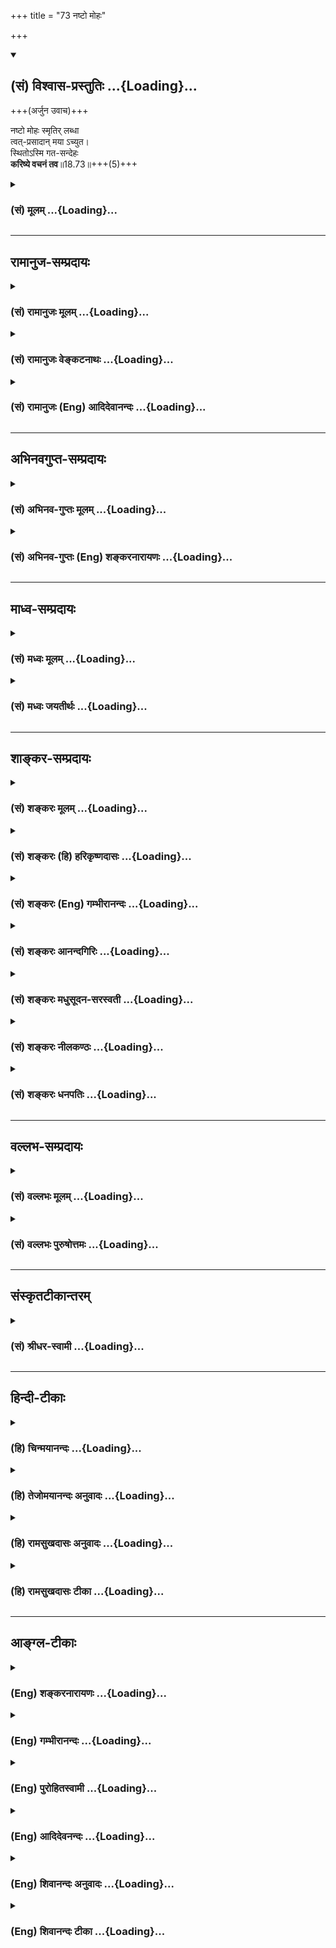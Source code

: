 +++
title = "73 नष्टो मोहः"

+++
<div class="js_include" newlevelforh1="2" title="(सं) विश्वास-प्रस्तुतिः" unfilled url="/mahAbhAratam/vyAsaH/shlokashaH/06-bhIShma-parva/03-bhagavad-gItA-parva/saMskRtam/vishvAsa-prastutiH/18_moxa-saMnyAsa-yogaH/73_naShTo_mohaH.md">
<details open><summary><h2>(सं) विश्वास-प्रस्तुतिः ...{Loading}...</h2></summary>

+++(अर्जुन उवाच)+++

नष्टो मोहः स्मृतिर् लब्धा  
त्वत्-प्रसादान् मया ऽच्युत।  
स्थितोऽस्मि गत-सन्देहः  
**करिष्ये वचनं तव**॥18.73॥+++(5)+++
</details>
</div>
<div class="js_include collapsed" newlevelforh1="3" title="(सं) मूलम्" unfilled url="/mahAbhAratam/vyAsaH/shlokashaH/06-bhIShma-parva/03-bhagavad-gItA-parva/saMskRtam/mUlam/18_moxa-saMnyAsa-yogaH/73_naShTo_mohaH.md">
<details><summary><h3>(सं) मूलम् ...{Loading}...</h3></summary>

अर्जुन उवाच  
नष्टो मोहः स्मृतिर्लब्धा त्वत्प्रसादान्मयाच्युत।  
स्थितोऽस्मि गतसन्देहः करिष्ये वचनं तव।।18.73।।
</details>
</div>


_________________
## रामानुज-सम्प्रदायः
<div class="js_include collapsed" newlevelforh1="3" title="(सं) रामानुजः मूलम्" unfilled url="/mahAbhAratam/vyAsaH/shlokashaH/06-bhIShma-parva/03-bhagavad-gItA-parva/saMskRtam/rAmAnujaH/mUlam/18_moxa-saMnyAsa-yogaH/73_naShTo_mohaH.md">
<details><summary><h3>(सं) रामानुजः मूलम् ...{Loading}...</h3></summary>

।।18.73।। अर्जुन उवाच -- **मोहः** विपरीतज्ञान **त्वत्प्रसादात्** मम तद्
विनष्टम्। **स्मृतिः** यथावस्थिततत्त्वज्ञानं त्वत्प्रसादाद् एव तत् च
लब्धम्। अनात्मनि प्रकृतौ आत्माभिमानरूपो मोहः; परमपुरुषशरीरतया तदात्मकस्य
कृत्स्नस्य चिदचिद्वस्तुनः अतदात्माभिमानरूपः च; नित्यनैमित्तिकरूपस्य
कर्मणः परमपुरुषाराधनतया तत्प्राप्त्युपायभूतस्य बन्धत्वबुद्धिरूपः च;
सर्वो विनष्टः। आत्मनः
प्रकृतिविलक्षणत्वतत्स्वभावरहितताज्ञातृत्वैकस्वभावतापरमपुरुषशेषतातन्नियाम्यत्वैकस्वरूपताज्ञानम्;
भगवतो
निखिलजगदुत्पत्तिस्थितिप्रलयलीलाशेषदोषप्रत्यनीककल्याणैकस्वरूपस्वाभाविकानवधिकातिशयज्ञानबलैश्वर्यवीर्यशक्तितेजः
प्रभृतिसमस्तकल्याणगुणगणमहार्णवपरब्रह्मशब्दाभिधेयपरमपुरुषयाथात्म्यविज्ञानं
च; एवंरूपं
परावरतत्त्वयाथात्म्यविज्ञानतदभ्यासपूर्वकाहरहरुपचीयमानपरमपुरुषप्रीत्यैकफलनित्यनैमित्तिककर्मनिषिद्धपरिहारशमदमाद्यात्मगुणनिर्वर्त्यभक्तिरूपतापन्नपरमपुरुषोपासनैकलभ्यो
वेदान्तवेद्यः परमपुरुषो वासुदेवः त्वम् इति ज्ञानं च लब्धम्। ततः च
बन्धुस्नेहकारुण्यप्रवृद्धविपरीतज्ञानमूलात् सर्वस्माद् अवसादाद् विमुक्तो
**गतसंदेहः** स्वस्थः **स्थितः अस्मि।** इदानीम् एव युद्धादिकर्तव्यताविषयं
**तव वचनं करिष्ये** यथोक्तं युद्धादिकं करिष्ये इत्यर्थः। धृतराष्ट्राय
स्वस्य पुत्राः पाण्डवाः च युद्धे किम् अकुर्वत इति पृच्छते -- संजय उवाच
--

</details>
</div>
<div class="js_include collapsed" newlevelforh1="3" title="(सं) रामानुजः वेङ्कटनाथः" unfilled url="/mahAbhAratam/vyAsaH/shlokashaH/06-bhIShma-parva/03-bhagavad-gItA-parva/saMskRtam/rAmAnujaH/venkaTanAthaH/18_moxa-saMnyAsa-yogaH/73_naShTo_mohaH.md">
<details><summary><h3>(सं) रामानुजः वेङ्कटनाथः ...{Loading}...</h3></summary>

  
  
।।18.73।। अथ कृतज्ञतांशं व्यञ्जयन्नर्जुनः श्रुतफलसिद्ध्या प्रतिवक्तिनष्टो
मोहः इति। अर्जुनेनास्यार्थस्येतःपूर्वमनवगमाद्वाक्येन प्रथमं
स्मृतेरनुदयात्तन्मूलभूतशब्दजन्योऽनुभव इह स्मृतिशब्देन लक्ष्यत इत्याह --
स्मृतिर्यथावस्थिततत्त्वज्ञानमिति। स नो देवः शुभया स्मृत्या संयुनक्तु
इत्यस्य मन्त्रस्यस नो बुद्ध्या शुभया संयुनक्ति(क्तु) \[श्वे.उ.3।4\] इति
शाखान्तरे पाठदर्शनात्स्मृतिबुद्धिशब्दावदूरविप्रकर्षेणेकार्थौ युक्ताविति
भावः। निवर्त्यमोहस्वरूपं चोपदेशस्यामूलचूडपरामर्शेन व्यनक्ति --
अनात्मनीत्यादिना। प्रकृतिविलक्षणत्वं स्वप्रकाशत्वादिभिः
विकाराद्यभावात्तत्स्वभावरहितता। स्वस्थः प्रकृतिस्थ इत्यर्थः। उपदेशवचनस्य
स्वरूपेणाननुष्ठेयत्वात्तेन तत्प्रतिपाद्यं लक्ष्यत इत्याह -- यथोक्तं
युद्धादिकमिति।  
  
एवं चाभिप्रायः -- आदिशब्देन भक्तियोगपर्यन्तग्रहणम्। अननुष्ठानं तु
स्मृतिभ्रंशादिति हि वक्ष्यति -- यत्तु तद्भवता (यत्तद्भगवता) प्रोक्तं
पुरा केशव सौहृदात्। तत्सर्वं पुरुषव्याघ्र भ्रष्टं मे नष्टचेतसः
\[अ.गी.1।6\] इति। प्रतिवक्ष्यति च भगवान् -- श्रावितस्त्वं मया गुह्यं
ज्ञापितश्च सनातनम्। धर्मं स्वरूपिणं पार्थ सर्वलोकांश्च शाश्वतान्।
अबुद्ध्या माग्रहीर्यत्त्वं तन्मे सुमहदप्रियम् \[अ.गी.1।910\]स हि धर्मः
सुपर्याप्तो ब्रह्मणः परिवेदने \[अ.गी.1।12\] इति।  
  

</details>
</div>
<div class="js_include collapsed" newlevelforh1="3" title="(सं) रामानुजः (Eng) आदिदेवानन्दः" unfilled url="/mahAbhAratam/vyAsaH/shlokashaH/06-bhIShma-parva/03-bhagavad-gItA-parva/saMskRtam/rAmAnujaH/english/AdidevAnandaH/18_moxa-saMnyAsa-yogaH/73_naShTo_mohaH.md">
<details><summary><h3>(सं) रामानुजः (Eng) आदिदेवानन्दः ...{Loading}...</h3></summary>

18.73 Arjuna said 'Delusion' or misapprehension is perverted knowledge.
By Your grace it has been destroyed. 'Smrti' or memory is the knowledge of things as they really are. I have acired that. Misapprehension here is the misconception that the self is the Prakrti (body-mind) which is the non-self in reality. It consists in one not apprehending that all intelligent and non-intelligent entities, by reason of their forming the body of the Supreme Being, have Him as their Atman and are thus ensouled by Him. The misapprehension also consists in the lack of knowledge that actions, obligatory and occasional, do not cause bondage but actually form a means for the propitiation of the Supreme Being. All such misapprehensions are now destroyed. The various phases of knowledge that cleared the misunderstanding may be catalogued as follows: (1) The self is different from Prakrti and is therefore devoid of the alities of Prakrti. Its nature is that of the knower of Prakrti. (2) The self is a Sesa (sub-ordinate and servant) of the Supreme Person and is ruled by Him. The true knowledge about the Supreme Person is that He is what is signified by the expression Supreme Brahman. (3) He is the great ocean of all auspicious, excellent attributes such as knowledge, strength,
glory, valour, power, brilliance etc., which are unbounded and natural.
His essence consists solely of auspiciousness. He is antagonistic to all that is evil without exception. The origin, sustentation and dissolution
of the entire universe are His sport. (4) You (Sri Krsna) are Vasudeva,
the Supreme Person, known from the Vedanta, and who can be reached only
by worship, which has taken the form of Bhakti. (5) Bhakti can be
achieved by the control of the senses and the mind, the abandonment of
prohibited acts and the performance of occasional and obligatory acts as
solely intended for the goal of the satisfaction of the Supreme Person.
Bhakti has to be developed day after day through the regular practice of
the discriminatory knowledge of the higher and lower truths. All this
has been attained by me (Arjuna). Therefore I stand steadfast, freed
from the doubts and devoid of the depression rooted in perverted
knowledge nourished by compassion and love for relatives. Now I shall
fulfil Your words, concerned with fighting etc., which ought to be done
by me. I shall fight as instructed by You. Such is the meaning. Sanjaya
now relates to Dhrtarastra who had estioned him earlier as to what his
sons and the Pandavas were doing in the battle:

</details>
</div>


_________________
## अभिनवगुप्त-सम्प्रदायः
<div class="js_include collapsed" newlevelforh1="3" title="(सं) अभिनव-गुप्तः मूलम्" unfilled url="/mahAbhAratam/vyAsaH/shlokashaH/06-bhIShma-parva/03-bhagavad-gItA-parva/saMskRtam/abhinava-guptaH/mUlam/18_moxa-saMnyAsa-yogaH/73_naShTo_mohaH.md">
<details><summary><h3>(सं) अभिनव-गुप्तः मूलम् ...{Loading}...</h3></summary>

।।18.73।। नष्ट इति। नष्टो मोह इत्यादिना
युद्धप्रवृत्तिस्तावदर्जुनस्योत्पन्ना; न तु सम्यग्ब्रह्मवित्त्वं जातम्
इति सूचयन् भाविनोऽनुगीतार्थस्यावकाशं ददाति।

</details>
</div>
<div class="js_include collapsed" newlevelforh1="3" title="(सं) अभिनव-गुप्तः (Eng) शङ्करनारायणः" unfilled url="/mahAbhAratam/vyAsaH/shlokashaH/06-bhIShma-parva/03-bhagavad-gItA-parva/saMskRtam/abhinava-guptaH/english/shankaranArAyaNaH/18_moxa-saMnyAsa-yogaH/73_naShTo_mohaH.md">
<details><summary><h3>(सं) अभिनव-गुप्तः (Eng) शङ्करनारायणः ...{Loading}...</h3></summary>

18.73 Nastah etc. By the passage '\[My\] delusion is destroyed etc', it
is indicated that \[after hearing the Lord's instruction\], only an
inclination to fight has risen in Arjuna, but the perfect realisation of
the Brahman is not yet born in him. While indicating so, \[the sage
Vyasa\] provides a scope for the would-be subject matter for the
Anugita.

</details>
</div>


_________________
## माध्व-सम्प्रदायः
<div class="js_include collapsed" newlevelforh1="3" title="(सं) मध्वः मूलम्" unfilled url="/mahAbhAratam/vyAsaH/shlokashaH/06-bhIShma-parva/03-bhagavad-gItA-parva/saMskRtam/madhvaH/mUlam/18_moxa-saMnyAsa-yogaH/73_naShTo_mohaH.md">
<details><summary><h3>(सं) मध्वः मूलम् ...{Loading}...</h3></summary>

।।18.73।। Sri Madhvacharya did not comment on this sloka.,

</details>
</div>
<div class="js_include collapsed" newlevelforh1="3" title="(सं) मध्वः जयतीर्थः" unfilled url="/mahAbhAratam/vyAsaH/shlokashaH/06-bhIShma-parva/03-bhagavad-gItA-parva/saMskRtam/madhvaH/jayatIrthaH/18_moxa-saMnyAsa-yogaH/73_naShTo_mohaH.md">
<details><summary><h3>(सं) मध्वः जयतीर्थः ...{Loading}...</h3></summary>

।।18.73।। Sri Jayatirtha did not comment on this sloka.  
  

</details>
</div>


_________________
## शाङ्कर-सम्प्रदायः
<div class="js_include collapsed" newlevelforh1="3" title="(सं) शङ्करः मूलम्" unfilled url="/mahAbhAratam/vyAsaH/shlokashaH/06-bhIShma-parva/03-bhagavad-gItA-parva/saMskRtam/shankaraH/mUlam/18_moxa-saMnyAsa-yogaH/73_naShTo_mohaH.md">
<details><summary><h3>(सं) शङ्करः मूलम् ...{Loading}...</h3></summary>

।।18.73।। -- **नष्टः मोहः** अज्ञानजः समस्तसंसारानर्थहेतुः; सागर इव
दुरुत्तरः। **स्मृति**श्च आत्मतत्त्वविषया **लब्धा;** यस्याः लाभात्
सर्वहृदयग्रन्थीनां विप्रमोक्षः **त्वत्प्रसादात्** तव प्रसादात् **मया**
त्वत्प्रसादम् आश्रितेन **अच्युत।** अनेन मोहनाशप्रश्नप्रतिवचनेन
सर्वशास्त्रार्थज्ञानफलम् एतावदेवेति निश्चितं दर्शितं भवति; यतः ज्ञानात्
मोहनाशः आत्मस्मृतिलाभश्चेति। तथा च श्रुतौ अनात्मवित् शोचामि (छा0 उ₀
7।1।3) इति उपन्यस्य आत्मज्ञानेन सर्वग्रन्थीनां विप्रमोक्षः उक्तः भिद्यते
हृदयग्रन्थिः (मु0 उ₀ 2।2।8) तत्र को मोहः कः शोकः एकत्वमनुपश्यतः (ई0 उ₀
7) इति च मन्त्रवर्णः। अथ इदानीं त्वच्छासने **स्थितः अस्मि गतसंदेहः**
मुक्तसंशयः। **करिष्ये वचनं तव।** अहं त्वत्प्रसादात् कृतार्थः; न मे
कर्तव्यम् अस्ति इत्यभिप्रायः।। परिसमाप्तः शास्त्रार्थः। अथ इदानीं
कथासंबन्धप्रदर्शनार्थं संजयः उवाच --,**संजय उवाच --,**

</details>
</div>
<div class="js_include collapsed" newlevelforh1="3" title="(सं) शङ्करः (हि) हरिकृष्णदासः" unfilled url="/mahAbhAratam/vyAsaH/shlokashaH/06-bhIShma-parva/03-bhagavad-gItA-parva/saMskRtam/shankaraH/hindI/harikRShNadAsaH/18_moxa-saMnyAsa-yogaH/73_naShTo_mohaH.md">
<details><summary><h3>(सं) शङ्करः (हि) हरिकृष्णदासः ...{Loading}...</h3></summary>

।।18.73।। अर्जुन बोला -- हे अच्युत मेरा अज्ञानजन्य मोह; जो कि समस्त
संसाररूप अनर्थका कारण था और समुद्रकी भाँति दुस्तर था; नष्ट हो गया है। और
हे अच्युत आपकी कृपाके आश्रित होकर मैंने आपकी कृपासे आत्मविषयक ऐसी स्मृति
भी प्राप्त कर ली है कि जिसके प्राप्त होनेसे समस्त ग्रन्थियाँ -- संशय
विच्छिन्न हो जाते हैं। इस मोहनाशविषयक प्रश्नोत्तरसे यह बात निश्चितरूपसे
दिखलायी गयी है कि जो यह अज्ञानजनित मोहका नाश और आत्मविषयक स्मृतिका लाभ
है; बस; इतना ही समस्त शास्त्रोंके अर्थज्ञानका फल है। इसी तरह ( छान्दोग्य
) श्रुतिमें भी मैं आत्माको न जाननेवाला शोक करता हूँ इस प्रकार प्रकरण
उठाकर आत्मज्ञान होनेपर समस्त ग्रन्थियोंका विच्छेद बतलाया है। तथा हृदयकी
ग्रन्थि विच्छिन्न हो जाती है वहाँ एकताका अनुभव करनेवालेको कैसा मोह और
कैसा शोक इत्यादि मन्त्रवर्ण भी हैं। अब मैं संशयरहित हुआ आपकी आज्ञाके
अधीन खड़ा हूँ। मैं आपका कहना करूँगा। अभिप्राय यह है कि मैं आपकी कृपासे
कृतार्थ हो गया हूँ ( अब ) मेरा कोई कर्तव्य शेष नहीं है।

</details>
</div>
<div class="js_include collapsed" newlevelforh1="3" title="(सं) शङ्करः (Eng) गम्भीरानन्दः" unfilled url="/mahAbhAratam/vyAsaH/shlokashaH/06-bhIShma-parva/03-bhagavad-gItA-parva/saMskRtam/shankaraH/english/gambhIrAnandaH/18_moxa-saMnyAsa-yogaH/73_naShTo_mohaH.md">
<details><summary><h3>(सं) शङ्करः (Eng) गम्भीरानन्दः ...{Loading}...</h3></summary>

18.73 O Acyuta, (my) mohah, born of ignorance and the cause of all evil
in the form of mundane existence, and difficult to cross like an ocean;l
nastah has been destroyed. And smrtih, memory, regarding the reality of
the Self-on the acisition of which follows the loosening of all the
bonds; labdha, has been regained, tvat-prasadat, through Your grace
maya, by me, who am dependent on Your grace. By this estion about the
destruction of delusion and the answer to it, it becomes conclusively
revealed that the fruit derived from understanding the import of the
entire Scripture is this much alone-which is the destruction of delusion
arising from ignorance and the regaining of the memory about the Self.
And similarly, in the Upanisadic text beginning with 'I grieve because I
am not a knower of the Self' (Ch. 7.1.3), it is shown that all bonds
become destroyed when the Self is realized. There are also the words of
the Upanisadic verses, 'The knot of the heart gets untied' (Mu. 2.2.8);
'at that time (or to that Self) what delusion and what sorrow can there
be for that seer of oneness;' (Is.7). Now then, sthitah, asmi, I stand
under Your ;nd; gata-sandehah, with (my) doubts removed. Karisye, I
shall follow; tava, Your; vacanam, instruction. By Your grace I have
achieved the goal of life. The idea is, there is no duty, as such, for
me. The teaching of the Scripture is concluded. There-after, now in
order to show the connection (of this) with the (main) narrative-.

</details>
</div>
<div class="js_include collapsed" newlevelforh1="3" title="(सं) शङ्करः आनन्दगिरिः" unfilled url="/mahAbhAratam/vyAsaH/shlokashaH/06-bhIShma-parva/03-bhagavad-gItA-parva/saMskRtam/shankaraH/AnandagiriH/18_moxa-saMnyAsa-yogaH/73_naShTo_mohaH.md">
<details><summary><h3>(सं) शङ्करः आनन्दगिरिः ...{Loading}...</h3></summary>

।।18.73।। प्रेमोपदिष्टात्मज्ञानस्य अज्ञानसंदेहविपर्यासरहितस्य पृष्टस्य
भगवदनुग्रहप्राप्तिकथनेन भगवन्तं परितोषयिष्यन्नर्जुनो विज्ञापितवानित्याह
-- **अर्जुन इति।** अज्ञानोत्थस्याविवेकस्य नष्टत्वमेव स्पष्टयति --
**समस्त** **इति।** स्वयंज्योतिषि प्रतीचि ब्रह्मण्यविद्याभ्रमं
विद्यापनयति नाविदितं प्रकाशयतीति मत्वाह -- **स्मृतिश्चेति।** स्मृतिलाभे
किं स्यादिति चेत्तदाह -- **यस्या इति।** मोहनाशे स्मृतिप्रतिलम्भे
चासाधारणं कारणमाह -- **त्वत्प्रसादादिति।** प्रकृतेन प्रश्नप्रतिवचनेन
लब्धमर्थं कथयति -- **अनेनेति।** यदुक्तं स्मृतिप्रतिलम्भादशेषतो
हृदयग्रन्थीनां विप्रमोक्षः स्यादिति तत्र प्रमाणमाह -- **तथाचेति।**
ज्ञानादज्ञानतत्कार्यनिवृत्तौ श्रुत्यन्तरमपि संवादयति -- **भिद्यत इति।**
भगवदनुग्रहादज्ञानकृतमोहदाहानन्तरमात्मज्ञाने प्रतिलब्धे
त्वदाज्ञाप्रतीक्षोऽहमित्युत्तरार्धं व्याकरोति -- **अथेति।** तव वचनं
करिष्येऽहमित्यत्र तात्पर्यमाह -- **अहमिति।**

</details>
</div>
<div class="js_include collapsed" newlevelforh1="3" title="(सं) शङ्करः मधुसूदन-सरस्वती" unfilled url="/mahAbhAratam/vyAsaH/shlokashaH/06-bhIShma-parva/03-bhagavad-gItA-parva/saMskRtam/shankaraH/madhusUdana-sarasvatI/18_moxa-saMnyAsa-yogaH/73_naShTo_mohaH.md">
<details><summary><h3>(सं) शङ्करः मधुसूदन-सरस्वती ...{Loading}...</h3></summary>

।।18.73।। एवं पृष्टः कृतार्थत्वेन पुनरुपदेशानपेक्षतामात्मन अर्जुन उवाच --
नष्टो मोह इति। नष्ट उच्छिन्नो मोहोऽज्ञानकृतो विपर्ययः तन्नाशकमाह।
स्मृतिर्लब्धा त्वत्प्रसादान्मया यस्मात्त्वदुपदेशादात्मज्ञानं लब्धं
सर्वसंशयानाक्रान्ततया प्राप्तमतः सर्वप्रतिबन्धशून्येनात्मज्ञानेन मोहो
नष्ट इत्यर्थः। हेऽच्युत; आत्मत्वेन निश्चितत्वात्वियोगायोग्यस्मृतिलम्भने
सर्वग्रन्थीनां विप्रमोक्षः इति श्रुत्यर्थमनुभवन्नाह -- स्थितोऽस्मीति।
स्थितोस्मि गतसंदेहो निवृत्तसर्वसंदेहः स्थितोऽस्मि युद्धकर्तव्यतारूपे
त्वच्छासने। यावज्जीवं च करिष्ये वचनं तव भगवतः परमगुरोराज्ञां
पालयिष्यामीति प्रयाससाफल्यकथनेन भगवन्तमर्जुनः परितोषयामास। अनेन
गीताशास्त्राध्यायिनो भगवत्प्रसादादवश्यं मोक्षफलपर्यन्तं ज्ञानं भवतीति
शास्त्रफलमुपसंहृतं तद्धास्य विजज्ञावितिवत्।

</details>
</div>
<div class="js_include collapsed" newlevelforh1="3" title="(सं) शङ्करः नीलकण्ठः" unfilled url="/mahAbhAratam/vyAsaH/shlokashaH/06-bhIShma-parva/03-bhagavad-gItA-parva/saMskRtam/shankaraH/nIlakaNThaH/18_moxa-saMnyAsa-yogaH/73_naShTo_mohaH.md">
<details><summary><h3>(सं) शङ्करः नीलकण्ठः ...{Loading}...</h3></summary>

।।18.73।। एवं पृष्टः स्वस्य कृतकृत्यतां ज्ञापयन्नर्जुन उवाच -- **नष्टो
मोह इति।** मोहः पूर्वोक्तो द्विविधोऽपि नष्टः। स्मृतिरयमहमस्मि
परंब्रह्मेत्यात्मानुसंधानरूपा आत्मतत्त्वविषया लब्धा। यस्य लाभेन
सर्वहृदयग्रन्थीनांयावान्यश्चास्मि तत्त्वतः इत्यत्रोदाहृतानां
चिज्जडैक्यभ्रमप्रभवानां विमोक्षो भवति। तथा च
श्रूयतेवियोगायोग्यस्मृतिलम्भे सर्वग्रन्थीनां विप्रमोक्षः इति।
त्वत्प्रसादान्मयाच्युत स्मृतिर्लब्धेति संबन्धः। स्थितोऽस्मि त्वच्छासने
इति शेषः। गतसंदेहो नष्टसंदेह इत्यनेनानात्मन्यात्मधीरूपो मोहो नष्ट इति
दर्शितम्। करिष्ये वचनं तवेत्यनेन स्वधर्मे युद्धे चाधर्मधीरूपोऽपि मोहो
नष्ट इति दर्शितम्।

</details>
</div>
<div class="js_include collapsed" newlevelforh1="3" title="(सं) शङ्करः धनपतिः" unfilled url="/mahAbhAratam/vyAsaH/shlokashaH/06-bhIShma-parva/03-bhagavad-gItA-parva/saMskRtam/shankaraH/dhanapatiH/18_moxa-saMnyAsa-yogaH/73_naShTo_mohaH.md">
<details><summary><h3>(सं) शङ्करः धनपतिः ...{Loading}...</h3></summary>

।।18.73।। भगवदनुग्रहात्स्वस्य कृतार्थताकथनेन भगवन्तं परितोषयिष्यन्नर्जुन
उवाच। नष्टो मोहोऽज्ञानजन्यः समस्तसंसारहेतुः सागर इव दुस्तरः नष्टः नाशं
गतः; स्मृतिश्च त्वत्प्रसादान्मया लब्धा
अच्युताभिन्नत्वात्स्वरुपात्कदाप्यप्रच्युतः
जरामरणादिवर्जितकर्तृत्वभोक्तृत्वादिविनिर्मुक्त इत्यात्मतत्त्वविषया
सर्वग्रन्थ्यादिविप्रमोक्षहेतुभूता स्मृतिर्लब्धेति सूचयन्संबोधयति --
अच्युतेति। स्वयं ज्योतिषि प्रत्यगभिन्ने ब्रह्मण्यविद्याभ्रमं विद्यापनयति
नाविदितं प्रकाशयतीति बोधयितुं स्मृतिर्लब्धेत्युक्तं। अज्ञानसंमोहनाशः
आत्मस्मृतिप्रतिलाभश्चेत्येतावदेव सर्वशास्त्रज्ञानफलमित्यनेन
प्रश्नप्रतिवचनेन निश्चितं दर्शितम्। एतादृशस्य सर्वशास्त्रार्थज्ञानफलस्य
संप्राप्तौ तवोपदेशस्य सामर्थ्यमस्तीति लोकोपकारः सम्यक् त्वया संपादित इति
गूढाभिसंधिः। आत्मज्ञाने सति सर्वग्रन्थ्यादिविप्रमोहश्च श्रुतावुक्तः।
तथाच श्रुतिःभिद्यते हृदयग्रन्थिश्छिद्यन्ते सर्वसंशयाः। क्षीयन्ते चास्य
कर्माणि तस्मिन्दृष्टे परावरे। तत्र को मोहः कः शोक एकत्वमनुपश्यतः
इत्याद्या। अथेदानीं धर्मतत्त्वे च गतसंदेहः मुक्तसंशयः त्वच्छासने
स्थितोऽस्मि। तव वचनमहं करिष्ये। त्वत्प्रसादात्कृतार्थस्य मम न
किंचित्कर्तव्यमस्तीत्यभिप्रायः।

</details>
</div>


_________________
## वल्लभ-सम्प्रदायः
<div class="js_include collapsed" newlevelforh1="3" title="(सं) वल्लभः मूलम्" unfilled url="/mahAbhAratam/vyAsaH/shlokashaH/06-bhIShma-parva/03-bhagavad-gItA-parva/saMskRtam/vallabhaH/mUlam/18_moxa-saMnyAsa-yogaH/73_naShTo_mohaH.md">
<details><summary><h3>(सं) वल्लभः मूलम् ...{Loading}...</h3></summary>

।।18.73।। अर्जुन उवाच -- नष्टो मोह इति। विपरीतं ज्ञानं
आत्मानात्माविवेकविषयकं विनष्टं मम। स्मृतिश्च यथावस्थितत्त्वज्ञानं
त्वत्प्रसादाल्लब्धा। तत्रानात्मनि प्रकृतितत्कार्ये स्वात्माभिमानरूपो
मोहः परमपुरुषस्वरूपतया तदात्मकस्य सर्वस्य चिदचिद्वस्तुनः
अतदात्माभिमानरूपश्च नित्यादिकर्मणो भगवदर्थतया तत्प्राप्त्युपायभूतस्य
बन्धकत्वावगतिरूपश्च सर्वो नष्टः। आत्मनः
प्राकृतस्वभावरहितज्ञातृत्वैकस्वरूपज्ञानं तथा
परमात्मनोऽक्षरब्रह्मैक्यज्ञानं तदुत्तमस्य पुरुषोत्तमस्यालौकिकगुणगणस्य
प्रभोग्नुग्रहभक्त्यैव प्राप्तिः परमपुरुषार्थः। स च वासुदेवः
पुरुषोत्तमस्त्वमिति ज्ञानं च स्मृतिरूपं लब्धं; त्वत्प्रसादान्मोहः
साङ्ख्योपदेशेन गतः; स्मृतिर्योगोपदेशेन लब्धा। प्रसादो भक्तिरिति वा। अतो
गतसन्देहस्तव वचनं युद्धादिकर्तव्यताविषयं करिष्ये।

</details>
</div>
<div class="js_include collapsed" newlevelforh1="3" title="(सं) वल्लभः पुरुषोत्तमः" unfilled url="/mahAbhAratam/vyAsaH/shlokashaH/06-bhIShma-parva/03-bhagavad-gItA-parva/saMskRtam/vallabhaH/puruShottamaH/18_moxa-saMnyAsa-yogaH/73_naShTo_mohaH.md">
<details><summary><h3>(सं) वल्लभः पुरुषोत्तमः ...{Loading}...</h3></summary>

  
  
।।18.73।। एवं प्रश्ने नष्टमोहः सन् अर्जुन उत्तरं प्राह -- नष्टो मोह इति।
अज्ञानकृतो मोहो नष्टः; त्वदुक्तिश्रवणेनेति शेषः। अधिकमपि जातं हे अच्युत
सर्वत्र च्युतिरहित मया अहङ्काराज्ञानसहितेन त्वत्प्रसादात् स्मृतिः
तत्स्वरूपात्मिका लब्धा प्राप्ता। प्रसादात् इति कथनेन साधनालभ्यतोक्ता। अहो
दासस्य प्रभ्वाज्ञाकरणमेव धर्मः; न त्वन्योऽपि धर्माधर्मविचारः। एवं
गतसन्देहः संस्तवाग्रे दासत्वेन स्थितोऽस्मि इदानीं,तव वचनं पूर्वोक्तं
युद्धादिरूपं सर्वधर्मत्यागरूपं त्वद्भक्तेष्वेतदुपदेशरूपं च करिष्ये।  
  

</details>
</div>


_________________
## संस्कृतटीकान्तरम्
<div class="js_include collapsed" newlevelforh1="3" title="(सं) श्रीधर-स्वामी" unfilled url="/mahAbhAratam/vyAsaH/shlokashaH/06-bhIShma-parva/03-bhagavad-gItA-parva/saMskRtam/shrIdhara-svAmI/18_moxa-saMnyAsa-yogaH/73_naShTo_mohaH.md">
<details><summary><h3>(सं) श्रीधर-स्वामी ...{Loading}...</h3></summary>

।।18.73।। कृतार्थः सन्नर्जुन उवाच **-- नष्ट इति।** आत्मविषयो मोहो नष्टः।
यतोऽयमहमस्मीति स्वरूपानुसंधानरूपा स्मृतिस्त्वप्रसादान्मया लब्धा। अतः
स्थितोऽस्मि युद्धायोपस्थितोऽस्मि। गतो धर्मविषयः संदेहो यस्य सोऽहं
तवाज्ञां करिष्य इति।

</details>
</div>


_________________
## हिन्दी-टीकाः
<div class="js_include collapsed" newlevelforh1="3" title="(हि) चिन्मयानन्दः" unfilled url="/mahAbhAratam/vyAsaH/shlokashaH/06-bhIShma-parva/03-bhagavad-gItA-parva/hindI/chinmayAnandaH/18_moxa-saMnyAsa-yogaH/73_naShTo_mohaH.md">
<details><summary><h3>(हि) चिन्मयानन्दः ...{Loading}...</h3></summary>

।।18.73।। अर्जुन स्वीकार करता है कि उसका मोह नष्ट हो गया है। मुझे स्मृति
प्राप्त हो गयी है इस वाक्य से यह दर्शाया गया है कि उसके मोह की निवृत्ति
भगवान् के उपदेश को केवल अन्धश्रद्धा से ग्रहण कर लेने में नहीं हुई है;
वरन् पूर्ण विचार करके प्राप्त ज्ञान से हुई है। उसके अन्दर का वीरत्व
जागृत हो गया है और उसका सम्मोहावस्था समाप्त हो गयी है। जब हम गीता दर्शन
के वास्तविक अभिप्राय को पूर्णतया समझ लेते हैं; केवल तभी हम में ज्ञान की
जागृति होती है और हम अपने वास्तविक स्वरूप को पहचान पाते हैं। पूर्णत्व तो
हमारा आत्मस्वरूप ही है। उसे किसी देशान्तर या कालान्तर में किसी बाह्य
शक्ति के हस्तक्षेप की सहायता से प्राप्त नहीं करना है। केवल अज्ञान के
कारण हम स्वयं को जीव समझ कर दुख और कष्ट भोग रहे हैं। जीव दशा के कष्टों
को भोगते समय भी वस्तुत हम पूर्ण आत्म स्वरूप ही होते हैं। अत आवश्यकता
केवल सम्यक् आत्मज्ञान की ही है; आत्मा तो नित्योपलब्ध स्वरूप ही है।
मनुष्य का देवत्व जागृत होने से उसके अन्दर का पशुत्व समाप्त हो जाता
है। अपूर्ण ज्ञान की स्थिति में ही मन में शोक; मोह; भय; निराशा; दुर्बलता
आदि अनेक सन्देह उत्पन्न होते हैं। अब; अर्जुन को पूर्ण ज्ञान होने के कारण
वह सन्देह रहित (गतसन्देह) भी हो गया है। आत्मज्ञान की दृष्टि से;
युद्धभूमि का पुनर्निरीक्षण एवं पुनर्मूल्यांकन करने पर उसे; अब; अपने
कर्तव्य को निश्चित करने में कोई कठिनाई नहीं होती है। वह अपने निर्णय की
स्पष्ट घोषणा करता है; मैं आपके आदेश का पालन करूंगा। आत्मस्वरूप श्रीकृष्ण
ही विशुद्ध बुद्धि के रूप में व्यक्त होते हैं। अत समस्त साधकों को अपने
अहंकार का त्याग करके अपनी विशुद्ध बुद्धि के निर्णयों का सदैव पालन करना
चाहिए। यही आध्यात्मिक जीवन का प्रारम्भ है; और समापान भी। यहाँ गीताशास्त्र
की परिसमाप्ति होती है। अब; गीताचार्य और गीता की स्तुति करते हुए तथा
महाभारत की कथा का संबंध बताते हुए

</details>
</div>
<div class="js_include collapsed" newlevelforh1="3" title="(हि) तेजोमयानन्दः अनुवादः" unfilled url="/mahAbhAratam/vyAsaH/shlokashaH/06-bhIShma-parva/03-bhagavad-gItA-parva/hindI/tejomayAnandaH/anuvAdaH/18_moxa-saMnyAsa-yogaH/73_naShTo_mohaH.md">
<details><summary><h3>(हि) तेजोमयानन्दः अनुवादः ...{Loading}...</h3></summary>

।।18.73।। अर्जुन ने कहा -- हे अच्युत ! आपके कृपाप्रसाद से मेरा मोह नष्ट
हो गया है, और मुझे स्मृति (ज्ञान) प्राप्त हो गयी है; अब मैं संशयरहित हो
गया हूँ और मैं आपके वचन (आज्ञा) का पालन करूँगा।।

</details>
</div>
<div class="js_include collapsed" newlevelforh1="3" title="(हि) रामसुखदासः अनुवादः" unfilled url="/mahAbhAratam/vyAsaH/shlokashaH/06-bhIShma-parva/03-bhagavad-gItA-parva/hindI/rAmasukhadAsaH/anuvAdaH/18_moxa-saMnyAsa-yogaH/73_naShTo_mohaH.md">
<details><summary><h3>(हि) रामसुखदासः अनुवादः ...{Loading}...</h3></summary>

।।18.73।। अर्जुन बोले -- हे अच्युत ! आपकी कृपासे मेरा मोह नष्ट हो गया है
और स्मृति प्राप्त हो गयी है। मैं सन्देहरहित होकर स्थित हूँ। अब मैं आपकी
आज्ञाका पालन करूँगा।

</details>
</div>
<div class="js_include collapsed" newlevelforh1="3" title="(हि) रामसुखदासः टीका" unfilled url="/mahAbhAratam/vyAsaH/shlokashaH/06-bhIShma-parva/03-bhagavad-gItA-parva/hindI/rAmasukhadAsaH/TIkA/18_moxa-saMnyAsa-yogaH/73_naShTo_mohaH.md">
<details><summary><h3>(हि) रामसुखदासः टीका ...{Loading}...</h3></summary>

।।18.73।।***व्याख्या --***  **नष्टो मोहः स्मृतिर्लब्धा
त्वत्प्रसादान्मयाच्युत** -- अर्जुनने यहाँ भगवान्के लिये **अच्युत**
सम्बोधनका प्रयोग किया है। इसका तात्पर्य है कि जीव तो च्युत हो जाता है
अर्थात् अपने स्वरूपसे विमुख हो जाता है तथा पतनकी तरफ चला जाता है परन्तु
भगवान् कभी भी च्युत नहीं होते। वे सदा एकरस रहते हैं। इसी बातका द्योतन
करनेके लिये गीतामें अर्जुनने कुल तीन बार **अच्युत** सम्बोधन दिया है।
पहली बार (गीता 1। 21 में) **अच्युत** सम्बोधनसे अर्जुनने भगवान्से कहा कि
दोनों सेनाओंके बीचमें मेरा रथ खड़ा करो। ऐसी आज्ञा देनेपर भी भगवान्में
कोई फरक नहीं पड़ा। दूसरी बार (11। 42 में) इस सम्बोधनसे अर्जुन्ने
भगवान्के विश्वरूपकी स्तुतिप्रार्थना की; तो भगवान्में कोई फरक नहीं पड़ा।
अन्तिम बार यहाँ (18। 73 में) इस सम्बोधनसे अर्जुन संदेहरहित होकर कहते हैं
कि अब मैं आपकी आज्ञाका पालन करूँगा; तो भगवान्में कोई फरक नहीं पड़ा।
तात्पर्य यह हुआ कि अर्जुनकी तो आदि; मध्य और अन्तमें तीन प्रकारकी
अवस्थाएँ हुईँ; पर भगवान्की आदि; मध्य और अन्तमें एक ही अवस्था रही अर्थात्
वे एकरस ही बने रहे।  
  
दूसरे अध्यायमें अर्जुनने **शिष्यस्तेऽहं शाधि मां त्वां प्रपन्नम्** (2।
7) कहकर भगवान्की शरणागति स्वीकार की थी। इस श्लोकमें उस शरणागतिकी पूर्णता
होती है।  
  
दसवें अध्यायके अन्तमें भगवान्ने अर्जुनसे यह कहा कितेरेको बहुत जाननेकी
क्या जरूरत है; मैं सम्पूर्ण संसारको एक अंशमें व्याप्त करके स्थित हूँ इस
बातको सुनते ही अर्जुनके मनमें एक विशेष भाव पैदा हुआ कि भगवान् कितने
विलक्षण हैं भगवान्की विलक्षणताकी ओर लक्ष्य जानेसे अर्जुनको एक प्रकाश
मिला। उस प्रकाशकी प्रसन्नतामें अर्जुनके मुखसे यह बात निकल पड़ी किमेरा
मोह चला गया -- **मोहोऽयं विगतो मम** (11। 1)। परन्तु भगवान्के विराट्रूपको
देखकर जब अर्जुनके हृदयमें भयके कारण हलचल पैदा हो गयी; तब भगवान्ने कहा कि
यह तुम्हारा मूढ़भाव है; तुम व्यथित और मोहित मत होओ -- **मा ते व्यथा मा च
विमूढभावः** (11। 49)। इससे सिद्ध होता है कि अर्जुनका मोह तब नष्ट नहीं
हुआ था। अब यहाँ सर्वज्ञ भगवान्के पूछनेपर अर्जुन कह रहे हैं कि मेरा मोह
नष्ट हो गया है और मुझे तत्त्वकी अनादि स्मृति प्राप्त हो गयी -- **नष्टो
मोहः स्मृतिर्लब्धा (टिप्पणी प₀ 995.1)**।  
  
अन्तःकरणकी स्मृति और तत्त्वकी स्मृतिमें बड़ा अन्तर है। प्रमाणसे प्रमेयका
ज्ञान होता है **(टिप्पणी प₀ 995.2)** परन्तु परमात्मतत्त्व अप्रमेय है।
अतः परमात्मा प्रमाणसे व्याप्य नहीं हो सकता अर्थात् परमात्मा प्रमाणके
अन्तर्गत आनेवाला तत्त्व नहीं है। परन्तु संसार सबकासब प्रमाणके अन्तर्गत
आनेवाला है और प्रमाण प्रमाताके अन्तर्गत आनेवाला है **(टिप्पणी प₀
995.3)**। प्रमाता एक होता है और प्रमाण अनेक होते हैं। प्रमाणोंके बारेमें
कई प्रत्यक्ष; अनुमान; आगम -- ये तीन मुख्य प्रमाण मानते हैं कई प्रत्यक्ष;
अनुमान; उपमान और शब्द -- ये चार प्रमाण मानते हैं और कई इन चारोंके सिवाय
अर्थापत्ति; अनुपलब्धि और ऐतिह्य -- ये तीन प्रमाण और भी मानते हैं। इस
प्रकार प्रमाणोंके माननेमें अनेक मतभेद हैं परन्तु प्रमाताके विषयमें
किसीका कोई मतभेद नहीं है। ये प्रत्यक्ष; अनुमान आदि प्रमाण वृत्तिरूप होते
हैं परन्तु प्रमाता वृत्तिरूप नहीं होता; वह तो स्वयं अनुभवरूप होता है। अब
इसस्मृति शब्दकी जहाँ व्याख्या की गयी है; वहाँ उसके ये लक्षण बताये हैं --
**(1) अनुभूतविषयासम्प्रमोषः स्मृतिः**। (योगदर्शन 1। 11), अनुभूत विषयका न
छिपाना अर्थात् प्रकट हो जाना स्मृति है।  
  
**(2) संस्कारमात्रजन्यं ज्ञानं स्मृतिः।** (तर्कसंग्रह)संस्कारमात्रसे
जन्य हो और ज्ञान हो; उसको स्मृति कहते हैं। यह स्मृति अन्तःकरणकी एकवृति
है। यह वृत्ति प्रमाण; विपर्यय; विकल्प; निद्रा और स्मृति -- पाँच प्रकारकी
होती है तथा हर प्रकारकी वृत्तिके दो भेद होते हैं -- क्लिष्ट और अक्लिष्ट।
संसारकी वृत्तिरूप स्मृतिक्लिष्ट होती है अर्थात् बाँधनेवाली होती है; और
भगवत्सम्बन्धी वृत्तिरूप स्मृतिअक्लिष्ट होती है अर्थात् क्लेशको दूर
करनेवाली होती है। इन सब वृत्तियोंका कारणअविद्या है। परन्तु परमात्मा
अविद्यासे रहित है। इसलिये परमात्माकी स्मृतिस्वयंसे ही होती है; वृत्ति या
करणसे नहीं। जब परमात्माकी स्मृति जाग्रत् होती है तो फिर उसकी कभी
विस्मृति नहीं होती; जबकि अन्तःकरणकी वृत्तिमें स्मृति और विस्मृति --
दोनों होती हैं। परमात्मतत्त्वकी विस्मृति या भूल तो असत् संसारको सत्ता और
महत्ता देनेसे ही हुई है। यह विस्मृति अनादिकालसे है। अनादिकालसे होनेपर भी
इसका अन्त हो जाता है। जब इसका अन्त हो जाता है और अपने स्वरूपकी स्मृति
जाग्रत् होती है; तब इसको **स्मृतिर्लब्धा** कहते हैं अर्थात् असत्के
सम्बन्धके कारण जो स्मृति सुषुप्तिरूपसे थी; वह जाग्रत् हो गयी। जैसे एक
आदमी सोया हुआ है और एक मुर्दा पड़ा हुआ है -- इन दोनोंमें महान् अन्तर है;
ऐसे ही अन्तःकरणकी स्मृतिविस्मृति दोनों ही मुर्देकी तरह जड हैं; पर
स्वरूपकी स्मृति सुप्त है; जड नहीं। केवल जडका आदर करनेसे सोये हुएकी तरह
ऊपरसे वह स्मृति लुप्त रहती है अर्थात् आवृत रहती है। उस आवरणके न रहनेपर
उस स्मृतिका प्राकट्य हो जाता है तो उसे **स्मृतिर्लब्धा** कहते हैं
अर्थात् पहलेसे जो तत्त्व मौजूद है; उसका प्रकट होना **स्मृति** है; और
आवरण हटनेका नाम **लब्धा** है।  
  
साधकोंकी रुचिके अनुसार उसी स्मृतिके तीन भेद हो जाते हैं -- (1) कर्मयोग
अर्थात् निष्कामभावकी स्मृति; (2) ज्ञानयोग अर्थात् अपने स्वरूपकी स्मृति
और (3) भक्तियोग अर्थात् भगवान्के सम्बन्धकी स्मृति। इस प्रकार इन तीनों
योगोंकी स्मृति जाग्रत् हो जाती है क्योंकि ये तीनों योग स्वतःसिद्ध और
नित्य हैं। ये तीनों योग जब वृत्तिके विषय होते हैं; तब ये साधन कहलाते हैं
परन्तु स्वरूपसे ये तीनों नित्य हैं। इसलिये नित्यकी प्राप्तिको स्मृति
कहते हैं। तात्पर्य यह हुआ कि इन साधनोंकी विस्मृति हुई है; अभाव नहीं हुआ
है। असत् संसारके पदार्थोंको आदर देनेसे अर्थात् उनको सत्ता और महत्ता
देनेसे राग पैदा हुआ -- यहकर्मयोग की विस्मृति (आवरण) है। असत् पदार्थोंके
सम्बन्धसे अपने स्वरूपकी विमुखता हुई अर्थात् अज्ञान हुआ -- यहज्ञानयोग की
विस्मृति है। अपना स्वरूप साक्षात् परमात्माका अंश है। इस परमात्मासे विमुख
होकर,संसारके सम्मुख होनेसे संसारमें आसक्ति हो गयी। उस आसक्तिसे प्रेम ढक
गया -- यहभक्तियोग की विस्मृति है। स्वरूपकी विस्मृति अर्थात् विमुखताका नाश
होना यहाँस्मृति है। उस स्मृतिका प्राप्त होना अप्राप्तका प्राप्त होना
नहीं है; प्रत्युत नित्यप्राप्तका प्राप्त होना है। नित्य स्वरूपकी
प्राप्ति होनेपर फिर उसकी विस्मृति होना सम्भव नहीं है क्योंकि स्वरूपमें
कभी परिवर्तन हुआ नहीं। वह सदा निर्विकार और एकरस रहता है। परन्तु
वृत्तिरूप स्मृतिकी विस्मृति हो सकती है क्योंकि वह प्रकृतिका कार्य होनेसे
परिवर्तनशील है। इन सबका तात्पर्य यह हुआ कि संसार तथा शरीरके साथ अपने
स्वरूपको मिला हुआ समझनाविस्मृति है और संसार तथा शरीरसे अलग होकर अपने
स्वरूपका अनुभव करनास्मृति है। अपने स्वरूपकी स्मृति स्वयंसे होती है।
इसमें करण आदिकी अपेक्षा नहीं होती जैसे -- मनुष्यको अपने होनेपनका जो
ज्ञान,होता है; उसमें किसी प्रमाणकी आवश्यकता नहीं होती। जिसमें करण आदिकी
अपेक्षा होती है; वह स्मृति अन्तःकरणकी एक वृत्ति ही है। स्मृति तत्काल
प्राप्त होती है। इसकी प्राप्तिमें देरी अथवा परिश्रम नहीं है। कर्ण
कुन्तीके पुत्र थे। परन्तु जन्मके बाद जब कुन्तीने उनका त्याग कर दिया; तब
अधिरथ नामक सूतकी पत्नी राधाने उनका पालनपोषण किया। इससे वे राधाको ही अपनी
माँ मानने लगे। जब सूर्यदेवसे उनको यह पता लगा कि वास्तवमें मेरी माँ
कुन्ती है; तब उनको स्मृति प्राप्त हो गयी। अबमैं कुन्तीका पुत्र हूँ --
ऐसी स्मृति प्राप्त होनेमें कितना समय लगा कितना परिश्रम या अभ्यास करना
पड़ा कितना जोर आया पहले उधर लक्ष्य नहीं था; अब उधर लक्ष्य हो गया -- केवल
इतनी ही बात है। स्वरूप निष्काम है; शुद्धबुद्धमुक्त है और भगवान्का है।
स्वरूपकी विस्मृति अर्थात् विमुखतासे ही जीव सकाम; बद्ध और सांसारिक होता
है। ऐसे स्वरूपकी स्मृति वृत्तिकी अपेक्षा नहीं रखती अर्थात् अन्तःकरणकी
वृत्तिसे स्वरूपकी स्मृति जाग्रत् होना सम्भव नहीं है। स्मृति तभी जाग्रत्
होगी; जब अन्तःकरणसे सर्वथा सम्बन्धविच्छेद होगा। स्मृति अपने ही द्वारा
अपनेआपमें जाग्रत् होती है। अतः स्मृतिकी प्राप्तिके लिये किसीके सहयोगकी
या अभ्यासकी जरूरत नहीं है। कारण कि जडताकी सहायताके बिना अभ्यास नहीं
होता; जबकि स्वरूपके साथ जडताका लेशमात्र भी सम्बन्ध नहीं है। स्मृति
अनुभवसिद्ध है; अभ्याससाध्य नहीं है। इसलिये एक बार स्मृति जाग्रत् होनेपर
फिर उसकी पुनरावृत्ति नहीं करनी पड़ती। स्मृति भगवान्की कृपासे जाग्रत् होती
है। कृपा होती है भगवान्के सम्मुख होनेपर और भगवान्की सम्मुखता होती है
संसारमात्रसे विमुख होनेपर। जैसे अर्जुनने कहा कि मैं केवल आपकी आज्ञाका ही
पालन करूँगा -- **करिष्ये वचनं तव;** ऐसे ही संसारका आश्रय छोड़कर केवल
भगवान्के शरण होकर कह दे किहे नाथ अब मैं केवल आपकी आज्ञाका ही पालन
करूँगा। तात्पर्य है कि इस स्मृतिकी लब्धिमें साधककी सम्मुखता और भगवान्की
कृपा ही कारण है। इसलिये अर्जुनने स्मृतिके प्राप्त होनेमें केवल भगवान्की
कृपाको ही माना है। भगवान्की कृपा तो मात्र प्राणियोंपर अपारअटूटअखण्डरूपसे
है। जब मनुष्य भगवान्के सम्मुख हो जाता है; तब उसको उस कृपाका अनुभव हो
जाता है।**त्वत्प्रसादात् मयाच्युत** पदोंसे अर्जुन कह रहे हैं कि आपने
विशेषतासे जो सर्वगुह्यतम तत्त्व बताया; उसकी मुझे विशेषतासे स्मृति आ गयी
कि मैं आपका ही था; आपका ही हूँ और आपका ही रहूँगा। यह जो स्मृति आ गयी है;
यह मेरी एकाग्रतासे सुननेकी प्रवृत्तिसे नहीं आयी है अर्थात् यह मेरे
एकाग्रतासे सुननेका फल नहीं है; प्रत्युत यह स्मृति तो आपकी कृपासे ही आयी
है। पहले मैंने शरण होकर शिक्षा देनेकी प्रार्थना की थी और फिर यह कहा था
कि मैं युद्ध नहीं करूँगा परन्तु मेरेको जबतक वास्तविकताका बोध नहीं हुआ;
तबतक आप मेरे पीछे पड़े ही रहे। इसमें तो आपकी कृपा ही कारण है। मेरेको
जैसा सम्मुख होना चाहिये; वैसा मैं सम्मुख नहीं हुआ हूँ परन्तु आपने बिना
कारण मेरेपर कृपा की अर्थात् मेरेपर कृपा करनेके लिये आप अपनी कृपाके परवश
हो गये; वशीभूत हो गये और बिना पूछे ही आपने शरणागतिकी सर्वगुह्यतम बात कह
दी (18। 64 -- 66)। उसी अहैतुकी कृपासे मेरा मोह नष्ट हुआ है।  
  
**स्थितोऽस्मि गतसन्देहः करिष्ये वचनं तव** -- अर्जुन कहते हैं कि मूलमें
मेरा जो यह सन्देह था कि युद्ध करूँ या न करूँ (**न चैतद्विद्मः कतरन्नो
गरीयः** 2। 6); वह मेरा सन्देह सर्वथा नष्ट हो गया है और मैं अपनी
वास्तविकतामें स्थित हो गया हूँ। वह संदेह ऐसा नष्ट हो गया है कि न तो
युद्ध करनेकी मनमें रही और न युद्ध न करनेकी ही मनमें रही। अब तो यही एक
मनमें रही है कि आप जैसा कहें; वैसा मैं करूँ अर्थात् अब,तो बस; आपकी
आज्ञाका ही पालन करूँगा -- **करिष्ये वचनं तव।** अब मेरेको युद्ध करने अथवा
न करनेसे किसी तरहका किञ्चिन्मात्र भी प्रयोजन नहीं है। अब तो आपकी आज्ञाके
अनुसार लोकसंग्रहार्थ युद्ध आदि जो कर्तव्यकर्म होगा; वह करूँगा।  
  
अब एक ध्यान देनेकी बात है कि पहले कुटुम्बका स्मरण होनेसे अर्जुनको मोह
हुआ था। उस मोहके वर्णनमें भगवान्ने यह प्रक्रिया बतायी थी कि विषयोंके
चिन्तनसे आसक्ति; आसक्तिसे कामना; कामनासे क्रोध; क्रोधसे मोह; मोहसे
स्मृतिभ्रंश; स्मृतिभ्रंशसे बुद्धिनाश और बुद्धिनाशसे पतन होता है (गीता 2।
6263)। अर्जुन भी यहाँ उसी प्रक्रियाको याद दिलाते हुए कहते हैं कि मेरा
मोह नष्ट हो गया है और मोहसे जो स्मृति भ्रष्ट होती है; वह स्मृति मिल गयी
है -- **नष्टो मोहः स्मृतिर्लब्धा।** स्मृति नष्ट होनेसे बुद्धिनाश हो जाता
है; इसके उत्तरमें अर्जुन कहते हैं कि मेरा सन्देह चला गया है --
**गतसन्देहः।** बुद्धिनाशसे पतन होता है; उसके उत्तरमें कहते हैं कि मैं
अपनी स्वाभाविक स्थितिमें स्थित हूँ -- **स्थितोऽस्मि।** इस प्रकार उस
प्रक्रियाको बतानेमें अर्जुनका तात्पर्य है कि मैंने आपके मुखसे
ध्यानपूर्वक गीता सुनी है; तभी तो आपने सम्मोहका कहाँ प्रयोग किया है और
सम्मोहकी परम्परा कहाँ कही है; वह भी मेरेको याद है। परन्तु मेरे मोहका नाश
होनेमें तो आपकी कृपा ही कारण है। यद्यपि वहाँका और यहाँका -- दोनोंका विषय
भिन्नभिन्न प्रतीत होता है क्योंकि वहाँ विषयोंके चिन्तन करने आदि क्रमसे
सम्मोह होनेकी बात है और यहाँ सम्मोह मूल अज्ञानका वाचक है; फिर भी गहरा
विचार किया जाय तो भिन्नता नहीं दीखेगी। वहाँका विषय ही यहाँ आया है। दूसरे
अध्यायके इकसठवेंसे तिरसठवें श्लोकतक भगवान्ने यह बात बतायी कि
इन्द्रियोंको वशमें करके अर्थात् संसारसे सर्वथा विमुख होकर केवल मेरे
परायण होनेसे बुद्धि स्थिर हो जाती है। परन्तु मेरे परायण न होनेसे मनमें
स्वाभाविक ही विषयोंका चिन्तन होता है। विषयोंका चिन्तन होनेसे पतन ही होता
है क्योंकि यह आसुरीसम्पत्ति है। परन्तु यहाँ उत्थानकी बात बतायी है कि
संसारसे विमुख होकर भगवान्के सम्मुख होनेसे मोह नष्ट हो जाता है क्योंकि यह
दैवीसम्पत्ति है। तात्पर्य यह हुआ कि वहाँ भगवान्से विमुख होकर इन्द्रियों
और विषयोंके परायण होना पतनमें हेतु है और यहाँ भगवान्के सम्मुख होनेपर
भगवान्के साथ वास्तविक सम्बन्धकी स्मृति आनेमें भगवत्कृपा ही हेतु
है। भगवत्कृपासे जो काम होता है; वह श्रवण; मनन; निदिध्यासन; ध्यान; समाधि
आदि साधनोंसे नहीं होता। कारण कि अपना पुरुषार्थ मानकर जो भी साधनोंसे नहीं
होता। कारण कि अपना पुरुषार्थ मानकर जो भी साधन किया जाता है; उस साधनमें
अपना सूक्ष्म व्यक्तित्व अर्थात् अहंभाव रहता है। वह व्यक्तित्व साधनमें
अपना पुरुषार्थ न मानकर केवल भगवत्कृपा माननेसे ही मिटता है।  
  
**मार्मिक बात**  
  
अर्जुनने कहा कि मुझे स्मृति मिल गयी -- **स्मृतिर्लब्धा।** तो विस्मृति
किसी कारणसे हुई जीवने असत्के साथ तादात्म्य मानकर असत्की मुख्यता मान ली;
इसीसे अपने सत्स्वरूपकी विस्मृति हो गयी। विस्मृति होनेसे इसने असत्की
कमीको अपनी कमी मान ली; अपनेको शरीर मानने (मैंपन) तथा शरीरको अपना मानने
(मेरापन) के कारण इसने असत् शरीरकी उत्पत्ति और विनाशको अपनी उत्पत्ति और
विनाश मान लिया एवं जिससे शरीर पैदा हुआ; उसीको अपनी उत्पादक मान लियाअब
कोई प्रश्न करे कि भूल पहले हुई कि असत्का सम्बन्ध पहले हुआ अर्थात् भूलसे
असत्का सम्बन्ध हुआ कि असत्के सम्बन्धसे भूल हुई तो इसका उत्तर है कि
अनादिकालसे जन्ममरणके चक्करमें पड़े हुए जीवको जन्ममरणसे छुड़ाकर सदाके
लिये महान् सुखी करनेके लिये अर्थात् केवल अपनी प्राप्ति करानेके लिये
भगवान्ने जीवको मनुष्यशरीर दिया। भगवान्का अकेलेमें मन नहीं लगा -- **एकाकी
न रमते** (बृहदारण्यक 1। 4। 3); इसलिये उन्होंने अपने साथ खेलनेके लिये
मनुष्यशरीरकी रचना की। खेल तभी होता है; जब दोनों तरफके खिलाड़ी स्वतन्त्र
होते हैं। अतः भगवान्ने मनुष्यशरीर देनेके साथसाथ इसे स्वतन्त्रता भी दी और
विवेक (सत्असत्का ज्ञान) भी दिया। दूसरी बात; अगर इसे स्वतन्त्रता और विवेक
न मिलाता; तो यह पशुकी तरह ही होता; इसमें मनुष्यताकी किञ्चिन्मात्र भी कोई
विशेषता नहीं होती। इस विवेकके कारण असत्को असत् जानकर भी मनुष्यने मिली
हुई स्वतन्त्रताका दुरुपयोग किया और असत्में (संसारके भोग और संग्रहके
सुखमें) आसक्त हो गया। असत्में आसक्त होनेसे ही भूल हुई है। असत्को असत्
जानकर भी यह उसमें आसक्त क्यों होता है कारण कि असत्के सम्बन्धसे प्रतीत
होनेवाले तात्कालिक सुखकी तरफ तो यह दृष्टि रखता है; पर उसका परिणाम क्या
होगा; उस तरफ अपनी दृष्टि रखता ही नहीं। (जो परिणामकी तरफ दृष्टि रखते हैं;
वे संसारी होते हैं। ) इसलिये असत्के सम्बन्धसे ही भूल पैदा हुई है। इसका
पता कैसे लगता है जब यह अपने अनुभवमें आनेवाले असत्की आसक्तिका त्याग करके
परमात्माके सम्मुख हो जाता है; इससे सिद्ध हुआ कि परमात्मासे विमुख होकर
जाने हुए असत्में आसक्ति होनेसे ही यह भूल हुई है। असत्को महत्त्व देनेसे
होनेवाली भूल स्वाभाविक नहीं है। इसको मनुष्यने खुद पैद किया है। जो चीज
स्वाभाविक होती है; उसमें परिवर्तन भले ही हो; पर उसका अत्यन्त अभाव नहीं
होता। परन्तु भूलका अत्यन्त अभाव होता है। इससे यह सिद्ध होता है कि इस
भूलको मनुष्यने खुद उत्पन्न किया है क्योंकि जो वस्तु मिटनेवाली होती है;
वह उत्पन्न होनेवाली ही होती है। इसलिये इस भूलको मिटानेका दायित्व भी
मनुष्यपर ही है; जिसको वह सुगमतापूर्वक मिटा सकता है। तात्पर्य है कि अपने
ही द्वारा उत्पन्न की हुई इस भूलको मिटानेमें मनुष्यमात्र समर्थ और सबल है।
भूलको मिटानेकी सामर्थ्य भगवान्ने पूरी दे रखी है। भूल मिटते ही अपने
वास्तविक स्वरूपकी स्मृति अपनेआपमें ही जाग्रत् हो जाती है और मनुष्य सदाके
लिये कृतकृत्य; ज्ञातज्ञातव्य और प्राप्तप्राप्तव्य हो जाता है।  
  
अबतक मनुष्यने अनेक बार जन्म लिया है और अनेक बार कई वस्तुओं; व्यक्तियों;
परिस्थितियों; अवस्थाओं; घटनाओं आदिका मनुष्यको संयोग हुआ है परन्तु उन
सभीका उससे वियोग हो गया और वह स्वयं वही रहा। कारण कि वियोगका संयोग
अवश्यम्भावी नहीं है; पर संयोगका वियोग अवश्यम्भावी है। इससे सिद्ध हुआ कि
संसारसे वियोगहीवियोग है; संयोग है ही नहीं। अनादिकालसे वस्तुओं आदिका
निरन्तर वियोग ही होता चला आ रहा है; इसलिये वियोग ही सच्चा है। इस प्रकार
संसारसे सर्वथा वियोगका अनुभव हो जाना हीयोग है -- **तं विद्याद्
दुःखसंयोगवियोगं योगसंज्ञितम्** (गीता 6। 23)। यह योग नित्यसिद्ध है।
स्वरूप अथवा परमात्माके साथ हमारा नित्ययोग है **(टिप्पणी प₀ 998)** और
शरीरसंसारके साथ नित्यवियोग है। संसारके संयोगकी सद्भावना होनेसे ही
वास्तवमें नित्ययोग अनुभवमें नहीं आता। सद्भावना मिटते ही नित्ययोगका अनुभव
हो जाता है; जिसका कभी वियोग हुआ ही नहीं। संसारसे संयोग मानना हीविस्मृति
है और संसारसे नित्यवियोगका अनुभव होना अर्थात् वास्तवमें संसारके साथ मेरा
संयोग था नहीं; होगा नहीं और हो सकता भी नहीं -- ऐसा अनुभव होना हीस्मृति
है।  
  
***सम्बन्ध --*** पहले अध्यायके बीसवें श्लोकमें **अर्थ** पदसे
श्रीकृष्णार्जुनसंवादके रूपमें गीताका आरम्भ हुआ था; अब आगेके श्लोकमें
**इति** पदसे उसकी समाप्ति करते हुए सञ्जय इस संवादकी महिमा गाते हैं।  
  

</details>
</div>


_________________
## आङ्ग्ल-टीकाः
<div class="js_include collapsed" newlevelforh1="3" title="(Eng) शङ्करनारायणः" unfilled url="/mahAbhAratam/vyAsaH/shlokashaH/06-bhIShma-parva/03-bhagavad-gItA-parva/english/shankaranArAyaNaH/18_moxa-saMnyAsa-yogaH/73_naShTo_mohaH.md">
<details><summary><h3>(Eng) शङ्करनारायणः ...{Loading}...</h3></summary>

18.73. Arjuna said My delusion is destroyed; recollection is gained by me through your Grace, O Acyuta ! I stand firm, free of doubts; I shall excute your ;nd.

</details>
</div>
<div class="js_include collapsed" newlevelforh1="3" title="(Eng) गम्भीरानन्दः" unfilled url="/mahAbhAratam/vyAsaH/shlokashaH/06-bhIShma-parva/03-bhagavad-gItA-parva/english/gambhIrAnandaH/18_moxa-saMnyAsa-yogaH/73_naShTo_mohaH.md">
<details><summary><h3>(Eng) गम्भीरानन्दः ...{Loading}...</h3></summary>

18.73 Arjuna said O Acyuta, (my) delusion has been destroyed and memory has been regained by me through Your grace. I stand with my doubt removed; I shall follow Your instruction.

</details>
</div>
<div class="js_include collapsed" newlevelforh1="3" title="(Eng) पुरोहितस्वामी" unfilled url="/mahAbhAratam/vyAsaH/shlokashaH/06-bhIShma-parva/03-bhagavad-gItA-parva/english/purohitasvAmI/18_moxa-saMnyAsa-yogaH/73_naShTo_mohaH.md">
<details><summary><h3>(Eng) पुरोहितस्वामी ...{Loading}...</h3></summary>

18.73 Arjuna replied: My Lord! O Immutable One! My delusion has fled. By Thy Grace, O Changeless One, the light has dawned. My doubts are gone,
and I stand before Thee ready to do Thy will."

</details>
</div>
<div class="js_include collapsed" newlevelforh1="3" title="(Eng) आदिदेवनन्दः" unfilled url="/mahAbhAratam/vyAsaH/shlokashaH/06-bhIShma-parva/03-bhagavad-gItA-parva/english/AdidevanandaH/18_moxa-saMnyAsa-yogaH/73_naShTo_mohaH.md">
<details><summary><h3>(Eng) आदिदेवनन्दः ...{Loading}...</h3></summary>

18.73 Arjuna said Destroyed is my delusion and I have, by your grace, O Krsna, gained knowledge (Smrti). Freed from doubts, I stand steadfast, I will fulfil Your world.

</details>
</div>
<div class="js_include collapsed" newlevelforh1="3" title="(Eng) शिवानन्दः अनुवादः" unfilled url="/mahAbhAratam/vyAsaH/shlokashaH/06-bhIShma-parva/03-bhagavad-gItA-parva/english/shivAnandaH/anuvAdaH/18_moxa-saMnyAsa-yogaH/73_naShTo_mohaH.md">
<details><summary><h3>(Eng) शिवानन्दः अनुवादः ...{Loading}...</h3></summary>

18.73 Arjuna said Destroyed is my delusion as I have gained my knowledge
(memory) through Thy grace, O Krishna. I remain freed from doubts. I will act according to Thy word.

</details>
</div>
<div class="js_include collapsed" newlevelforh1="3" title="(Eng) शिवानन्दः टीका" unfilled url="/mahAbhAratam/vyAsaH/shlokashaH/06-bhIShma-parva/03-bhagavad-gItA-parva/english/shivAnandaH/TIkA/18_moxa-saMnyAsa-yogaH/73_naShTo_mohaH.md">
<details><summary><h3>(Eng) शिवानन्दः टीका ...{Loading}...</h3></summary>

18.73 नष्टः is destroyed; मोहः delusion; स्मृतिः memory (knowledge);
लब्धा has been gained; त्वत्प्रसादात् through Thy grace; मया by me;
अच्युत O Krishna; स्थितः अस्मि I remain; गतसन्देहः freed from doubts;
करिष्ये (I) will do; वचनम् word; तव Thy.Commentary Moha Delusion This is the strongest weapon of Maya to take the Jivas in Her clutch. It is born of ignorance. It is the cause of the whole evil of Samsara. It is as hard to cross as the ocean.Smritih I have attained knowledge of the true nature of the Self. The whole aim of Sadhana or spiritual practice and the study of scriptures is the annihilation of delusion and the attainment of the knowledge of the Self. When one gets it; the three knots or ties of ignorance; viz.; ignorance; delusion (desire) and action are destroyed; all the doubts are cleared; and all the Karmas are destroyed.To him who beholds the Self in all beings; what delusion is there; what grief (Isavasya Upanishad; 7)I shall do Thy word Arjuna means to say; I am firm in Thy ;nd. Through Thy grace I have achieved the end of life. I have nothing more to do.

</details>
</div>
